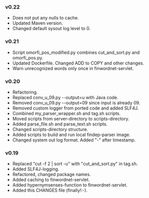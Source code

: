 ### v0.22

- Does not put any nulls to cache.
- Updated Maven version.
- Changed default sysout log level to 0.

### v0.21

- Script omorfi_pos_modified.py combines cut_and_sort.py and omorfi_pos.py.
- Updated Dockerfile. Changed ADD to COPY and other changes.
- Warn unrecognized words only once in finwordnet-servlet.

### v0.20

- Refactoring.
- Replaced conv_u_09.py --output=u with Java code.
- Removed conv_u_09.py --output=09 since input is already 09.
- Removed custom logger from ported code and added SLF4J.
- Combined my_parser_wrapper.sh and tag.sh scripts.
- Moved scripts from server-directory to scripts-directory.
- Added parse_file.sh and parse_text.sh scripts.
- Changed scripts-directory structure.
- Added scripts to build and run local findep-parser image.
- Changed system out log format. Added "-" after timestamp.

### v0.19

- Replaced "cut -f 2 | sort -u" with "cut_and_sort.py" in tag.sh.
- Added SLF4J-logging.
- Refactored, changed package names.
- Added caching to finwordnet-servlet.
- Added hypernymsenses-function to finwordnet-servlet.
- Added this CHANGES file (finally!:-).